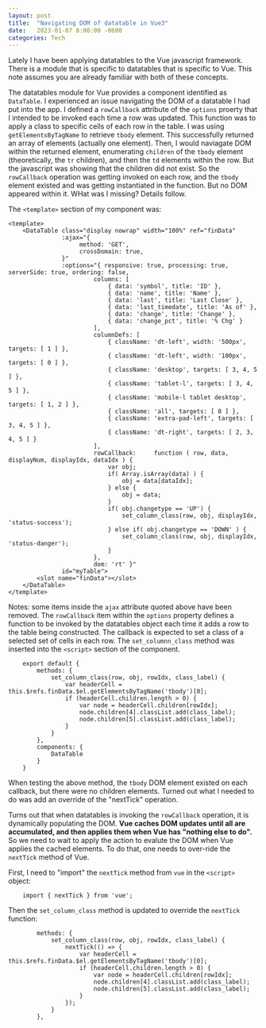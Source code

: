 ```yaml
---
layout: post
title:  "Navigating DOM of datatable in Vue3"
date:   2023-01-07 8:00:00 -0600
categories: Tech
---
```


Lately I have been applying datatables to the Vue javascript framework.
There is a module that is specific to datatables that is specific to Vue.
This note assumes you are already familiar with both of these concepts.

The datatables module for Vue provides a component identified as ```DataTable```.
I experienced an issue navigating the DOM of a datatable I had put into the app.
I defined a ```rowCallback``` attribute of the ```options``` proerty that I intended to be
invoked each time a row was updated.
This function was to apply a class to specific cells of each row in the table.
I was using ```getElementsByTagName``` to retrieve ```tbody``` element.
This successfully returned an array of elements (actually one element).
Then, I would naviagate DOM within the returned element, enumerating ```children```
of the ```tbody``` element (theoretically, the ```tr``` children), and
then the ```td``` elements within the row.
But the javascript was showing that the children did not exist.
So the ```rowCallback``` operation was getting invoked on each row,
and the ```tbody``` element existed and was getting instantiated in the function.
But no DOM appeared within it.
WHat was I missing?
Details follow.

The ```<template>``` section of my component was:
```
<template>
    <DataTable class="display nowrap" width="100%" ref="finData"
               :ajax="{
                    method: 'GET',
                    crossDomain: true,
               }"
               :options="{ responsive: true, processing: true, serverSide: true, ordering: false,
                        columns: [
                            { data: 'symbol', title: 'ID' },
                            { data: 'name', title: 'Name' },
                            { data: 'last', title: 'Last Close' },
                            { data: 'last_timedate', title: 'As of' },
                            { data: 'change', title: 'Change' },
                            { data: 'change_pct', title: '% Chg' }
                        ],
                        columnDefs: [
                            { className: 'dt-left', width: '500px', targets: [ 1 ] },
                            { className: 'dt-left', width: '100px', targets: [ 0 ] },
                            { className: 'desktop', targets: [ 3, 4, 5 ] },
                            { className: 'tablet-l', targets: [ 3, 4, 5 ] },
                            { className: 'mobile-l tablet desktop', targets: [ 1, 2 ] },
                            { className: 'all', targets: [ 0 ] },
                            { className: 'extra-pad-left', targets: [ 3, 4, 5 ] },
                            { className: 'dt-right', targets: [ 2, 3, 4, 5 ] }
                        ],
                        rowCallback:     function ( row, data, displayNum, displayIdx, dataIdx ) {
                            var obj;
                            if( Array.isArray(data) ) {
                                obj = data[dataIdx];
                            } else {
                                obj = data;
                            }
                            if( obj.changetype == 'UP') {
                                set_column_class(row, obj, displayIdx, 'status-success');
                            } else if( obj.changetype == 'DOWN' ) {
                                set_column_class(row, obj, displayIdx, 'status-danger');
                            }
                        },
                        dom: 'rt' }"
               id="myTable">
        <slot name="finData"></slot>
    </DataTable>
</template>
```
Notes: some items inside the ```ajax``` attribute quoted above have been removed.
The ```rowCallback``` item within the ```options``` property defines a function to be invoked
by the datatables object each time it adds a row to the table being constructed.
The callback is expected to set a class of a selected set of cells in each row.
The ```set_columnn_class``` method was inserted into the ```<script>``` section of the component.
```
    export default {
        methods: {
            set_column_class(row, obj, rowIdx, class_label) {
                var headerCell = this.$refs.finData.$el.getElementsByTagName('tbody')[0];
                if (headerCell.children.length > 0) {
                    var node = headerCell.children[rowIdx];
                    node.children[4].classList.add(class_label);
                    node.children[5].classList.add(class_label);
                }
            }
        },
        components: {
            DataTable
        }
    }
```

When testing the above method, the ```tbody``` DOM element existed on each callback,
but there were no children elements.
Turned out what I needed to do was add an override of the "nextTick" operation.

Turns out that when datatables is invoking the ```rowCallback``` operation, it is dynamically
populating the DOM.
**Vue caches DOM updates until all are accumulated,
and then applies them when Vue has "nothing else to do".**
So we need to wait to apply the action to evalute the DOM
when Vue applies the cached elements.
To do that, one needs to over-ride the ```nextTick``` method of Vue.

First, I need to "import" the ```nextTick``` method from ```vue``` in the ```<script>``` object:
```
    import { nextTick } from 'vue';
```
Then the ```set_column_class``` method is updated to override the ```nextTick``` function:
```
        methods: {
            set_column_class(row, obj, rowIdx, class_label) {
                nextTick(() => {
                    var headerCell = this.$refs.finData.$el.getElementsByTagName('tbody')[0];
                    if (headerCell.children.length > 0) {
                        var node = headerCell.children[rowIdx];
                        node.children[4].classList.add(class_label);
                        node.children[5].classList.add(class_label);
                    }
                });
            }
        },
```

